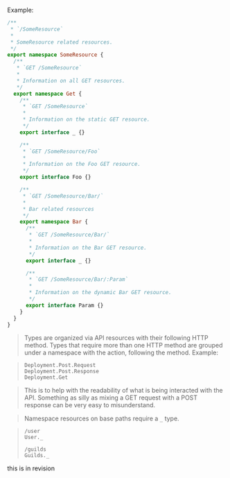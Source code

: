 Example:

```ts
/**
 * `/SomeResource`
 *
 * SomeResource related resources.
 */
export namespace SomeResource {
  /**
   * `GET /SomeResource`
   *
   * Information on all GET resources.
   */
  export namespace Get {
    /**
     * `GET /SomeResource`
     *
     * Information on the static GET resource.
     */
    export interface _ {}

    /**
     * `GET /SomeResource/Foo`
     *
     * Information on the Foo GET resource.
     */
    export interface Foo {}

    /**
     * `GET /SomeResource/Bar/`
     *
     * Bar related resources
     */
    export namespace Bar {
      /**
       * `GET /SomeResource/Bar/`
       *
       * Information on the Bar GET resource.
       */
      export interface _ {}

      /**
       * `GET /SomeResource/Bar/:Param`
       *
       * Information on the dynamic Bar GET resource.
       */
      export interface Param {}
    }
  }
}
```

> Types are organized via API resources with their following HTTP method. Types
> that require more than one HTTP method are grouped under a namespace with the
> action, following the method. Example:

> ```
> Deployment.Post.Request
> Deployment.Post.Response
> Deployment.Get
> ```

> This is to help with the readability of what is being interacted with the API.
> Something as silly as mixing a GET request with a POST response can be very
> easy to misunderstand.

> Namespace resources on base paths require a `_` type.

> ```
> /user
> User._
>
> /guilds
> Guilds._
> ```

this is in revision
